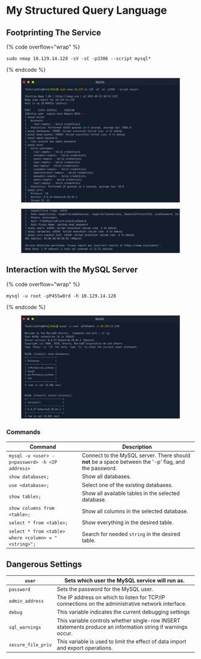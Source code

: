 # My Structured Query Language



## Footprinting The Service

{% code overflow="wrap" %}
```
sudo nmap 10.129.14.128 -sV -sC -p3306 --script mysql*
```
{% endcode %}

<figure><img src="../.gitbook/assets/image (2) (1) (1) (1) (1) (1) (1) (1) (1).png" alt=""><figcaption></figcaption></figure>

<figure><img src="../.gitbook/assets/image (1) (1) (1) (1) (1) (1) (1) (1) (1) (1) (1).png" alt=""><figcaption></figcaption></figure>

## **Interaction with the MySQL Server**

{% code overflow="wrap" %}
```
mysql -u root -pP4SSw0rd -h 10.129.14.128
```
{% endcode %}

<figure><img src="../.gitbook/assets/image (2) (1) (1) (1) (1) (1) (1) (1) (1) (1).png" alt=""><figcaption></figcaption></figure>

### Commands

| Command                                              | Description                                                                                           |
| ---------------------------------------------------- | ----------------------------------------------------------------------------------------------------- |
| `mysql -u <user> -p<password> -h <IP address>`       | Connect to the MySQL server. There should **not** be a space between the '-p' flag, and the password. |
| `show databases;`                                    | Show all databases.                                                                                   |
| `use <database>;`                                    | Select one of the existing databases.                                                                 |
| `show tables;`                                       | Show all available tables in the selected database.                                                   |
| `show columns from <table>;`                         | Show all columns in the selected database.                                                            |
| `select * from <table>;`                             | Show everything in the desired table.                                                                 |
| `select * from <table> where <column> = "<string>";` | Search for needed `string` in the desired table.                                                      |

## Dangerous Settings

| `user`             | Sets which user the MySQL service will run as.                                                               |
| ------------------ | ------------------------------------------------------------------------------------------------------------ |
| `password`         | Sets the password for the MySQL user.                                                                        |
| `admin_address`    | The IP address on which to listen for TCP/IP connections on the administrative network interface.            |
| `debug`            | This variable indicates the current debugging settings                                                       |
| `sql_warnings`     | This variable controls whether single-row INSERT statements produce an information string if warnings occur. |
| `secure_file_priv` | This variable is used to limit the effect of data import and export operations.                              |

